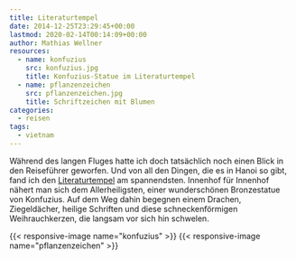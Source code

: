 ```yaml
---
title: Literaturtempel
date: 2014-12-25T23:29:45+00:00
lastmod: 2020-02-14T00:14:09+00:00
author: Mathias Wellner
resources:
  - name: konfuzius
    src: konfuzius.jpg
    title: Konfuzius-Statue im Literaturtempel
  - name: pflanzenzeichen
    src: pflanzenzeichen.jpg
    title: Schriftzeichen mit Blumen
categories:
  - reisen
tags:
  - vietnam
---
```

Während des langen Fluges hatte ich doch tatsächlich noch einen Blick in den Reiseführer geworfen. Und von all den Dingen, die es in Hanoi so gibt, fand ich den <a href="http://de.wikipedia.org/wiki/Literaturtempel_%28Hanoi%29" title="Literaturtempel" target="_blank">Literaturtempel</a> am spannendsten. Innenhof für Innenhof nähert man sich dem Allerheiligsten, einer wunderschönen Bronzestatue von Konfuzius. Auf dem Weg dahin begegnen einem Drachen, Ziegeldächer, heilige Schriften und diese schneckenförmigen Weihrauchkerzen, die langsam vor sich hin schwelen. 
<!--more-->

{{< responsive-image name="konfuzius" >}}
{{< responsive-image name="pflanzenzeichen" >}}
